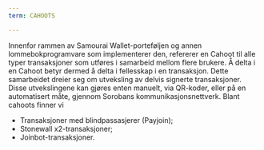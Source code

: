 ```yaml
---
term: CAHOOTS

---
```

Innenfor rammen av Samourai Wallet-porteføljen og annen lommebokprogramvare som implementerer den, refererer en Cahoot til alle typer transaksjoner som utføres i samarbeid mellom flere brukere. Å delta i en Cahoot betyr dermed å delta i fellesskap i en transaksjon. Dette samarbeidet dreier seg om utveksling av delvis signerte transaksjoner. Disse utvekslingene kan gjøres enten manuelt, via QR-koder, eller på en automatisert måte, gjennom Sorobans kommunikasjonsnettverk. Blant cahoots finner vi


- Transaksjoner med blindpassasjerer (Payjoin);
- Stonewall x2-transaksjoner;
- Joinbot-transaksjoner.